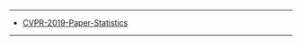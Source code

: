 
--------------
- [CVPR-2019-Paper-Statistics](https://github.com/hoya012/CVPR-2019-Paper-Statistics)


-----------------------------
